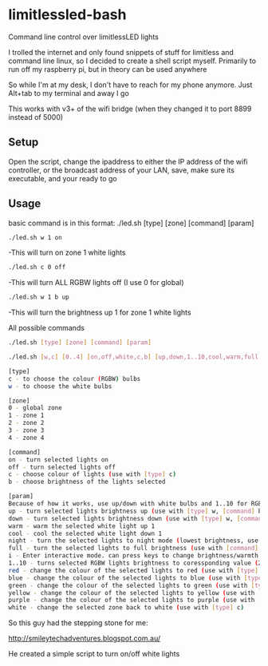limitlessled-bash
=================

Command line control over limitlessLED lights

I trolled the internet and only found snippets of stuff for limitless and command line linux,
so I decided to create a shell script myself. Primarily to run off my raspberry pi, but in theory can be used anywhere

So while I'm at my desk, I don't have to reach for my phone anymore. Just Alt+tab to my terminal and away I go

This works with v3+ of the wifi bridge (when they changed it to port 8899 instead of 5000)

## Setup
Open the script, change the ipaddress to either the IP address of the wifi controller, or the broadcast address of your LAN, save, make sure its executable, and your ready to go

## Usage
basic command is in this format: ./led.sh [type] [zone] [command] [param]
```bash
./led.sh w 1 on
```
-This will turn on zone 1 white lights
```bash
./led.sh c 0 off
```
-This will turn ALL RGBW lights off (I use 0 for global)
```bash
./led.sh w 1 b up
```
-This will turn the brightness up 1 for zone 1 white lights


All possible commands
```bash
./led.sh [type] [zone] [command] [param]

./led.sh [w,c] [0..4] [on,off,white,c,b] [up,down,1..10,cool,warm,full,night,red,blue,green,yellow,purple,orange,pink]

[type]
c - to choose the colour (RGBW) bulbs
w - to choose the white bulbs

[zone]
0 - global zone
1 - zone 1
2 - zone 2
3 - zone 3
4 - zone 4

[command]
on - turn selected lights on
off - turn selected lights off
c - choose colour of lights (use with [type] c)
b - choose brightness of the lights selected

[param]
Because of how it works, use up/down with white bulbs and 1..10 for RGBW bulb brightness
up - turn selected lights brightness up (use with [type] w, [command] b)
down - turn selected lights brightness down (use with [type] w, [command] b)
warm - warm the selected white light up 1
cool - cool the selected white light down 1
night - turn the selected lights to night mode (lowest brightness, use with [command] b)
full - turn the selected lights to full brightness (use with [command] b)
i - Enter interactive mode. can press keys to change brightness/warmth of white lights without having to enter a new cli command. Use with white lights only (use with [type] c, [command] b)
1..10 - turns selected RGBW lights brightness to coressponding value (2 = 20% etc)(use with [type] c, [command] b)
red - change the colour of the selected lights to red (use with [type] c, [command] c)
blue - change the colour of the selected lights to blue (use with [type] c, [command] c)
green - change the colour of the selected lights to green (use with [type] c, [command] c)
yellow - change the colour of the selected lights to yellow (use with [type] c, [command] c)
purple - change the colour of the selected lights to purple (use with [type] c, [command] c)
white - change the selected zone back to white (use with [type] c)
```

So this guy had the stepping stone for me:

http://smileytechadventures.blogspot.com.au/

He created a simple script to turn on/off white lights
